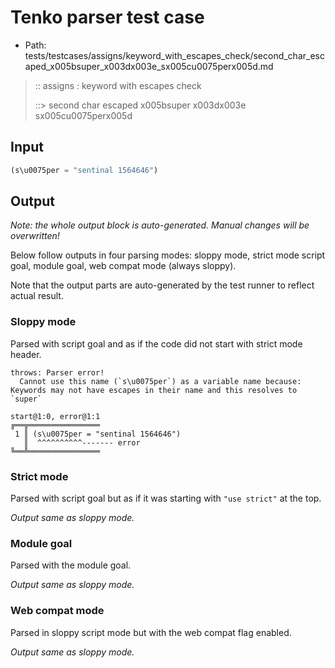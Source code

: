# Tenko parser test case

- Path: tests/testcases/assigns/keyword_with_escapes_check/second_char_escaped_x005bsuper_x003dx003e_sx005cu0075perx005d.md

> :: assigns : keyword with escapes check
>
> ::> second char escaped x005bsuper x003dx003e sx005cu0075perx005d

## Input

`````js
(s\u0075per = "sentinal 1564646")
`````

## Output

_Note: the whole output block is auto-generated. Manual changes will be overwritten!_

Below follow outputs in four parsing modes: sloppy mode, strict mode script goal, module goal, web compat mode (always sloppy).

Note that the output parts are auto-generated by the test runner to reflect actual result.

### Sloppy mode

Parsed with script goal and as if the code did not start with strict mode header.

`````
throws: Parser error!
  Cannot use this name (`s\u0075per`) as a variable name because: Keywords may not have escapes in their name and this resolves to `super`

start@1:0, error@1:1
╔══╦════════════════
 1 ║ (s\u0075per = "sentinal 1564646")
   ║  ^^^^^^^^^^------- error
╚══╩════════════════

`````

### Strict mode

Parsed with script goal but as if it was starting with `"use strict"` at the top.

_Output same as sloppy mode._

### Module goal

Parsed with the module goal.

_Output same as sloppy mode._

### Web compat mode

Parsed in sloppy script mode but with the web compat flag enabled.

_Output same as sloppy mode._
